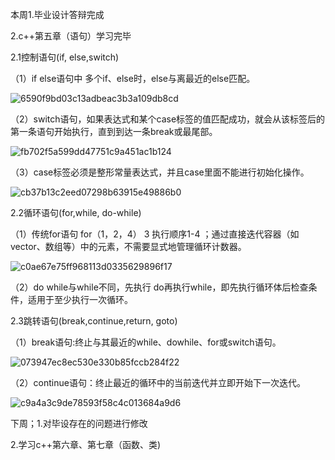 本周1.毕业设计答辩完成

2.c++第五章（语句）学习完毕

2.1控制语句(if, else,switch)
   
（1）if else语句中 多个if、else时，else与离最近的else匹配。

![6590f9bd03c13adbeac3b3a109db8cd](https://github.com/user-attachments/assets/b9a75762-e58d-477f-af1c-c54d745d13bc)

（2）switch语句，如果表达式和某个case标签的值匹配成功，就会从该标签后的第一条语句开始执行，直到到达一条break或最尾部。

![fb702f5a599dd47751c9a451ac1b124](https://github.com/user-attachments/assets/59628458-b300-43b3-87af-7d7c34c015ad)

（3）case标签必须是整形常量表达式，并且case里面不能进行初始化操作。

![cb37b13c2eed07298b63915e49886b0](https://github.com/user-attachments/assets/abb89734-0403-4c4e-95cb-e9c7628078f7)

2.2循环语句(for,while, do-while)

（1）传统for语句 for（1，2，4） 3  执行顺序1-4  ；通过直接迭代容器（如 vector、数组等）中的元素，不需要显式地管理循环计数器。
                    
![c0ae67e75ff968113d0335629896f17](https://github.com/user-attachments/assets/c6ad2d77-014b-4d1a-bc9c-b3b7cee8de96)

（2）do while与while不同，先执行 do再执行while，即先执行循环体后检查条件，适用于至少执行一次循环。

2.3跳转语句(break,continue,return, goto)

（1）break语句:终止与其最近的while、dowhile、for或switch语句。

![073947ec8ec530e330b85fccb284f22](https://github.com/user-attachments/assets/b7bff816-d63d-49eb-b394-e2aa81634984)

（2）continue语句：终止最近的循环中的当前迭代并立即开始下一次迭代。

![c9a4a3c9de78593f58c4c013684a9d6](https://github.com/user-attachments/assets/1990a097-f514-4a0f-a0b9-98aa7e231a36)

下周；1.对毕设存在的问题进行修改

 2.学习c++第六章、第七章（函数、类)


